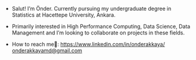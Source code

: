 - Salut! I’m Önder. Currently pursuing my undergraduate degree in Statistics at Hacettepe University, Ankara.
- Primarily interested in High Performance Computing, Data Science, Data Management and I’m looking to collaborate on projects in these fields.
  
- How to reach me📧:
  https://www.linkedin.com/in/onderakkaya/
  onderakkayamd@gmail.com
  

<!---
aonderakkaya/aonderakkaya is a ✨ special ✨ repository because its `README.md` (this file) appears on your GitHub profile.
You can click the Preview link to take a look at your changes.
--->
